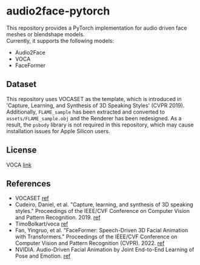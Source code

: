 # audio2face-pytorch

This repository provides a PyTorch implementation for audio driven face meshes or blendshape models.  
Currently, it supports the following models:

- Audio2Face
- VOCA
- FaceFormer

## Dataset

This repository uses VOCASET as the template, which is introduced in 'Capture, Learning, and Synthesis of 3D Speaking Styles' (CVPR 2019). Additionally, `FLAME_sample` has been extracted and converted to `assets/FLAME_sample.obj` and the Renderer has been redesigned. As a result, the `psbody` library is not required in this repository, which may cause installation issues for Apple Silicon users.

## License

VOCA [link](https://voca.is.tue.mpg.de/license.html)

## References

- VOCASET [ref](https://voca.is.tue.mpg.de)
- Cudeiro, Daniel, et al. "Capture, learning, and synthesis of 3D speaking styles." Proceedings of the IEEE/CVF Conference on Computer Vision and Pattern Recognition. 2019. [ref](https://openaccess.thecvf.com/content_CVPR_2019/papers/Cudeiro_Capture_Learning_and_Synthesis_of_3D_Speaking_Styles_CVPR_2019_paper.pdf)
- TimoBolkart/voca [ref](https://github.com/TimoBolkart/voca)
- Fan, Yingruo, et al. "FaceFormer: Speech-Driven 3D Facial Animation with Transformers." Proceedings of the IEEE/CVF Conference on Computer Vision and Pattern Recognition (CVPR). 2022. [ref](https://arxiv.org/abs/2112.05329)
- NVIDIA. Audio-Driven Facial Animation by Joint End-to-End Learning of Pose and Emotion. [ref](https://research.nvidia.com/publication/2017-07_audio-driven-facial-animation-joint-end-end-learning-pose-and-emotion)
